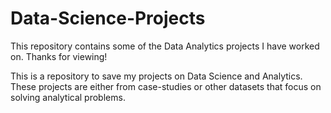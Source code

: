 # Data-Science-Projects
This repository contains some of the Data Analytics projects I have worked on. Thanks for viewing!

This is a repository to save my projects on Data Science and Analytics. These projects are either from case-studies or other datasets that focus on solving analytical problems.
